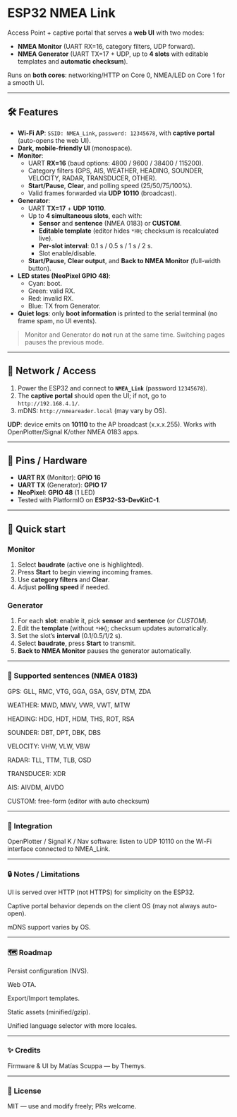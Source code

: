 # ESP32 NMEA Link

Access Point + captive portal that serves a **web UI** with two modes:

- **NMEA Monitor** (UART RX=16, category filters, UDP forward).
- **NMEA Generator** (UART TX=17 + UDP, up to **4 slots** with editable templates and **automatic checksum**).

Runs on **both cores**: networking/HTTP on Core 0, NMEA/LED on Core 1 for a smooth UI.

---

## 🛠️ Features

- **Wi-Fi AP**: `SSID: NMEA_Link`, `password: 12345678`, with **captive portal** (auto-opens the web UI).
- **Dark, mobile-friendly UI** (monospace).
- **Monitor**:
  - UART **RX=16** (baud options: 4800 / 9600 / 38400 / 115200).
  - Category filters (GPS, AIS, WEATHER, HEADING, SOUNDER, VELOCITY, RADAR, TRANSDUCER, OTHER).
  - **Start/Pause**, **Clear**, and polling speed (25/50/75/100%).
  - Valid frames forwarded via **UDP 10110** (broadcast).
- **Generator**:
  - UART **TX=17** + **UDP 10110**.
  - Up to **4 simultaneous slots**, each with:
    - **Sensor** and **sentence** (NMEA 0183) or **CUSTOM**.
    - **Editable template** (editor hides `*HH`; checksum is recalculated live).
    - **Per-slot interval**: 0.1 s / 0.5 s / 1 s / 2 s.
    - Slot enable/disable.
  - **Start/Pause**, **Clear output**, and **Back to NMEA Monitor** (full-width button).
- **LED states (NeoPixel GPIO 48)**:
  - Cyan: boot.
  - Green: valid RX.
  - Red: invalid RX.
  - Blue: TX from Generator.
- **Quiet logs**: only **boot information** is printed to the serial terminal (no frame spam, no UI events).

> Monitor and Generator do **not** run at the same time. Switching pages pauses the previous mode.

---

## 📡 Network / Access

1. Power the ESP32 and connect to **`NMEA_Link`** (password `12345678`).
2. The **captive portal** should open the UI; if not, go to `http://192.168.4.1/`.
3. mDNS: `http://nmeareader.local` (may vary by OS).

**UDP**: device emits on **10110** to the AP broadcast (x.x.x.255). Works with OpenPlotter/Signal K/other NMEA 0183 apps.

---

## 🔌 Pins / Hardware

- **UART RX** (Monitor): **GPIO 16**
- **UART TX** (Generator): **GPIO 17**
- **NeoPixel**: **GPIO 48** (1 LED)
- Tested with PlatformIO on **ESP32-S3-DevKitC-1**.

---

## 🚀 Quick start

### Monitor
1. Select **baudrate** (active one is highlighted).
2. Press **Start** to begin viewing incoming frames.
3. Use **category filters** and **Clear**.
4. Adjust **polling speed** if needed.

### Generator
1. For each **slot**: enable it, pick **sensor** and **sentence** (or *CUSTOM*).
2. Edit the **template** (without `*HH`); checksum updates automatically.
3. Set the slot’s **interval** (0.1/0.5/1/2 s).
4. Select **baudrate**, press **Start** to transmit.
5. **Back to NMEA Monitor** pauses the generator automatically.

---

### 📑 Supported sentences (NMEA 0183)

GPS: GLL, RMC, VTG, GGA, GSA, GSV, DTM, ZDA

WEATHER: MWD, MWV, VWR, VWT, MTW

HEADING: HDG, HDT, HDM, THS, ROT, RSA

SOUNDER: DBT, DPT, DBK, DBS

VELOCITY: VHW, VLW, VBW

RADAR: TLL, TTM, TLB, OSD

TRANSDUCER: XDR

AIS: AIVDM, AIVDO

CUSTOM: free-form (editor with auto checksum)

---

### 🧭 Integration

OpenPlotter / Signal K / Nav software: listen to UDP 10110 on the Wi-Fi interface connected to NMEA_Link.

---

### 🔒 Notes / Limitations

UI is served over HTTP (not HTTPS) for simplicity on the ESP32.

Captive portal behavior depends on the client OS (may not always auto-open).

mDNS support varies by OS.

---

### 🗺️ Roadmap

Persist configuration (NVS).

Web OTA.

Export/Import templates.

Static assets (minified/gzip).

Unified language selector with more locales.

---

### ✨ Credits

Firmware & UI by Matías Scuppa — by Themys.

---

### 📝 License

MIT — use and modify freely; PRs welcome.


